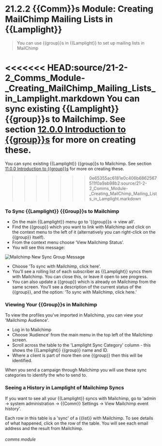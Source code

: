 # 21.2.2 {{Comm}}s Module: Creating MailChimp Mailing Lists in {{Lamplight}}

> You can use {{group}}s in {{Lamplight}} to set up mailing lists in MailChimp



<<<<<<< HEAD:source/21-2-2_Comms_Module-_Creating_MailChimp_Mailing_Lists_in_Lamplight.markdown
You can sync existing {{Lamplight}} {{group}}s to Mailchimp. See section [12.0.0  Introduction to {{group}}s](/help/index//p/12.0.0) for more on creating these. 
=======
You can sync existing {{Lamplight}} {{group}}s to Mailchimp. See section [11.0.0  Introduction to {{group}}s](/help/index//p/11.0.0) for more on creating these. 
>>>>>>> 0e65355ac6181e0c406b6862567511f0a9ab98b2:source/21-2-2_Comms_Module-_Creating_MailChimp_Mailing_Lists_in_Lamplight.markdown

### To Sync {{Lamplight}} {{Group}}s to Mailchimp

- On the main {{Lamplight}} menu go to '{{group}}s -> view all'.
- Find the {{group}} which you want to link with Mailchimp and click on the context menu to the left of it (alternatively you can right-click on the {{group}} itself).
- From the context menu choose ‘View Mailchimp Status’.  
- You will see this message:

![Mailchimp New Sync Group Message](21.2.2a.png)

- Choose 'To sync with Mailchimp, click here'.
- You’ll see a rolling list of each subscriber as {{Lamplight}} syncs them with Mailchimp. You can close this, or leave it open to see progress.
- You can also update a {{group}} which is already on Mailchimp from the same screen. You’ll see a description of the current status of the {{group}}, and the option: ‘To sync with Mailchimp, click here.’


### Viewing Your {{Group}}s in Mailchimp  

To view the profiles you've imported in Mailchimp, you can view your 'Mailchimp Audience'.  

- Log in to Mailchimp
- Choose ‘Audience’ from the main menu in the top left of the Mailchimp screen.  
- Scroll across the table to the 'Lamplight Sync Category' column - this shows the {{Lamplight}} {{group}} name and ID.
- Where a client is part of more then one {{group}} then this will be identified.

When you send a campaign through Mailchimp you will use these sync categories to identify the who to send to.

### Seeing a History in Lamplight of Mailchimp Syncs  

If you want to see all your {{Lamplight}} syncs with Mailchimp, go to 'admin -> system administration -> {{Comm}} Settings -> View Mailchimp event history'.

Each row in this table is a 'sync' of a {{list}} with Mailchimp.  To see details of what happened, click on the row of the table.  You will see each email address and the result from Mailchimp.

###### comms module

